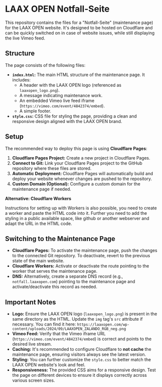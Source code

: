 # LAAX OPEN Notfall-Seite

This repository contains the files for a "Notfall-Seite" (maintenance page) for the LAAX OPEN website. It's designed to be hosted on Cloudflare and can be quickly switched on in case of website issues, while still displaying the live Vimeo feed.

## Structure

The page consists of the following files:

*   **`index.html`:**  The main HTML structure of the maintenance page. It includes:
    *   A header with the LAAX OPEN logo (referenced as `laaxopen_logo.png`).
    *   A message indicating maintenance work.
    *   An embedded Vimeo live feed iframe (`https://vimeo.com/event/4842374/embed`).
    *   A simple footer.
*   **`style.css`:** CSS file for styling the page, providing a clean and responsive design aligned with the LAAX OPEN brand.

## Setup

The recommended way to deploy this page is using **Cloudflare Pages**:

1.  **Cloudflare Pages Project:** Create a new project in Cloudflare Pages.
2.  **Connect to Git:** Link your Cloudflare Pages project to the GitHub repository where these files are stored.
3.  **Automatic Deployment:** Cloudflare Pages will automatically build and deploy your website whenever changes are pushed to the repository.
4.  **Custom Domain (Optional):** Configure a custom domain for the maintenance page if needed.

**Alternative: Cloudflare Workers**

Instructions for setting up with Workers is also possible, you need to create a worker and paste the HTML code into it. Further you need to add the styling in a public available space, like github or another webserver and adapt the URL in the HTML code.

## Switching to the Maintenance Page

*   **Cloudflare Pages:**  To activate the maintenance page, push the changes to the connected Git repository. To deactivate, revert to the previous state of the main website.
*   **Cloudflare Workers:** Activate or deactivate the route pointing to the worker that serves the maintenance page.
*   **DNS:** Alternatively, create a separate DNS record (e.g., `notfall.laaxopen.com`) pointing to the maintenance page and activate/deactivate this record as needed.

## Important Notes

*   **Logo:** Ensure the LAAX OPEN logo (`laaxopen_logo.png`) is present in the same directory as the HTML. Update the `img` tag's `src` attribute if necessary. You can find it here: `https://laaxopen.com/wp-content/uploads/2024/09/LAAXOPEN_ZALANDO_RGB_neg.png`
*   **Vimeo Feed:** Verify that the Vimeo iframe URL (`https://vimeo.com/event/4842374/embed`) is correct and points to the desired live stream.
*   **Caching:** It's recommended to configure Cloudflare to **not cache** the maintenance page, ensuring visitors always see the latest version.
*   **Styling:** You can further customize the `style.css` to better match the LAAX OPEN website's look and feel.
*   **Responsiveness:**  The provided CSS aims for a responsive design. Test the page on different devices to ensure it displays correctly across various screen sizes.